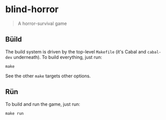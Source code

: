 blind-horror
============

> A horror-survival game

Büild
-----

The build system is driven by the top-level `Makefile` (it's Cabal and
`cabal-dev` underneath).  To build everything, just run:

    make

See the other `make` targets other options.

Rün
---

To build and run the game, just run:

    make run
